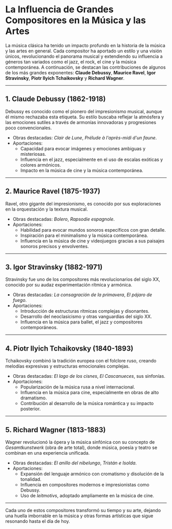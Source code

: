 # La Influencia de Grandes Compositores en la Música y las Artes

La música clásica ha tenido un impacto profundo en la historia de la música y las artes en general. Cada compositor ha aportado un estilo y una visión únicos, revolucionando el panorama musical y extendiendo su influencia a géneros tan variados como el jazz, el rock, el cine y la música contemporánea. A continuación, se destacan las contribuciones de algunos de los más grandes exponentes: **Claude Debussy**, **Maurice Ravel**, **Igor Stravinsky**, **Piotr Ilyich Tchaikovsky** y **Richard Wagner**.

---

## 1. Claude Debussy (1862-1918)

Debussy es conocido como el pionero del impresionismo musical, aunque él mismo rechazaba esta etiqueta. Su estilo buscaba reflejar la atmósfera y las emociones sutiles a través de armonías innovadoras y progresiones poco convencionales. 

- Obras destacadas: *Clair de Lune*, *Prélude à l'après-midi d'un faune*.
- Aportaciones:
  - Capacidad para evocar imágenes y emociones ambiguas y misteriosas.
  - Influencia en el jazz, especialmente en el uso de escalas exóticas y colores armónicos.
  - Impacto en la música de cine y la música contemporánea.

---

## 2. Maurice Ravel (1875-1937)

Ravel, otro gigante del impresionismo, es conocido por sus exploraciones en la orquestación y la textura musical.

- Obras destacadas: *Bolero*, *Rapsodie espagnole*.
- Aportaciones:
  - Habilidad para evocar mundos sonoros específicos con gran detalle.
  - Inspiración para el minimalismo y la música contemporánea.
  - Influencia en la música de cine y videojuegos gracias a sus paisajes sonoros precisos y envolventes.

---

## 3. Igor Stravinsky (1882-1971)

Stravinsky fue uno de los compositores más revolucionarios del siglo XX, conocido por su audaz experimentación rítmica y armónica.

- Obras destacadas: *La consagración de la primavera*, *El pájaro de fuego*.
- Aportaciones:
  - Introducción de estructuras rítmicas complejas y disonantes.
  - Desarrollo del neoclasicismo y otras vanguardias del siglo XX.
  - Influencia en la música para ballet, el jazz y compositores contemporáneos.

---

## 4. Piotr Ilyich Tchaikovsky (1840-1893)

Tchaikovsky combinó la tradición europea con el folclore ruso, creando melodías expresivas y estructuras emocionales complejas.

- Obras destacadas: *El lago de los cisnes*, *El Cascanueces*, sus sinfonías.
- Aportaciones:
  - Popularización de la música rusa a nivel internacional.
  - Influencia en la música para cine, especialmente en obras de alto dramatismo.
  - Contribución al desarrollo de la música romántica y su impacto posterior.

---

## 5. Richard Wagner (1813-1883)

Wagner revolucionó la ópera y la música sinfónica con su concepto de *Gesamtkunstwerk* (obra de arte total), donde música, poesía y teatro se combinan en una experiencia unificada.

- Obras destacadas: *El anillo del nibelungo*, *Tristán e Isolda*.
- Aportaciones:
  - Expansión del lenguaje armónico con cromatismo y disolución de la tonalidad.
  - Influencia en compositores modernos e impresionistas como Debussy.
  - Uso de *leitmotivs*, adoptado ampliamente en la música de cine.

--- 
Cada uno de estos compositores transformó su tiempo y su arte, dejando una huella imborrable en la música y otras formas artísticas que sigue resonando hasta el día de hoy.
